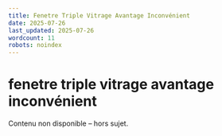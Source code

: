 ```yaml
---
title: Fenetre Triple Vitrage Avantage Inconvénient
date: 2025-07-26
last_updated: 2025-07-26
wordcount: 11
robots: noindex
---
```


# fenetre triple vitrage avantage inconvénient

Contenu non disponible – hors sujet.